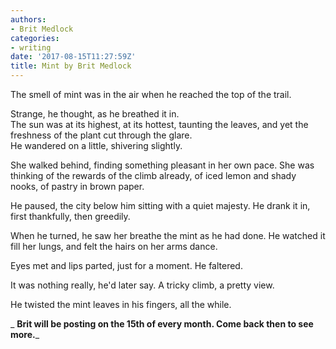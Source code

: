 ```yaml
---
authors:
- Brit Medlock
categories:
- writing
date: '2017-08-15T11:27:59Z'
title: Mint by Brit Medlock
---
```

The smell of mint was in the air when he reached the top of the trail.  

Strange, he thought, as he breathed it in.  
The sun was at its highest, at its hottest, taunting the leaves, and yet the freshness of the plant cut through the glare.  
He wandered on a little, shivering slightly.  

She walked behind, finding something pleasant in her own pace. She was thinking of the rewards of the climb already, of iced lemon and shady nooks, of pastry in brown paper.<br> 

He paused, the city below him sitting with a quiet majesty. He drank it in, first thankfully, then greedily.<br> 

When he turned, he saw her breathe the mint as he had done. He watched it fill her lungs, and felt the hairs on her arms dance.<br> 

Eyes met and lips parted, just for a moment. He faltered.  

It was nothing really, he'd later say. A tricky climb, a pretty view.<br> 

He twisted the mint leaves in his fingers, all the while.  

_
**Brit will be posting on the 15th of every month. Come back then to see more.**_